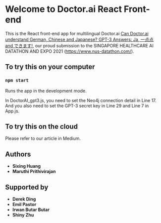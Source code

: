 # Welcome to Doctor.ai React Front-end 

This is the React front-end app for multilingual Doctor.ai [Can Doctor.ai understand German, Chinese and Japanese? GPT-3 Answers: Ja, 一点点 and できます!](https://dgg32.medium.com/can-doctor-ai-understand-german-chinese-and-japanese-gpt-3-answers-ja-%E5%8F%AF%E4%BB%A5-and-%E3%81%84%E3%81%84%E3%82%88-b63b10d67bf4), our proud submission to the SINGAPORE HEALTHCARE AI DATATHON AND EXPO 2021 (https://www.nus-datathon.com/).



## To try this on your computer

### `npm start`

Runs the app in the development mode.

In DoctorAI_gpt3.js, you need to set the Neo4j connection detail in Line 17. And you also need to set the GPT-3 secret key in Line 29 and Line 7 in App.js.

## To try this on the cloud

Please refer to our article in Medium.

## Authors
*  **Sixing Huang**
*  **Maruthi Prithivirajan**

## Supported by

*  **Derek Ding**
*  **Emil Pastor**
*  **Irwan Butar Butar**
*  **Shiny Zhu**
